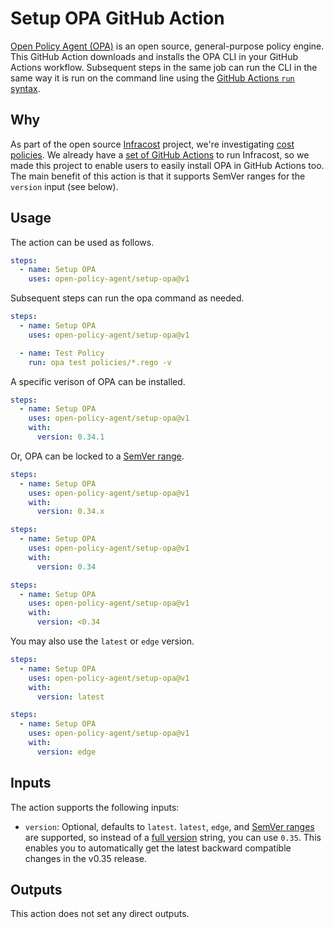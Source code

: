 # Setup OPA GitHub Action

[Open Policy Agent (OPA)](https://github.com/open-policy-agent/opa) is an open source, general-purpose policy engine. This GitHub Action downloads and installs the OPA CLI in your GitHub Actions workflow. Subsequent steps in the same job can run the CLI in the same way it is run on the command line using the [GitHub Actions `run` syntax](https://help.github.com/en/actions/reference/workflow-syntax-for-github-actions#jobsjob_idstepsrun).

## Why

As part of the open source [Infracost](https://github.com/infracost/infracost) project, we're investigating [cost policies](https://github.com/infracost/infracost/discussions/1177). We already have a [set of GitHub Actions](https://github.com/infracost/actions/) to run Infracost, so we made this project to enable users to easily install OPA in GitHub Actions too. The main benefit of this action is that it supports SemVer ranges for the `version` input (see below).

## Usage

The action can be used as follows.

```yml
steps:
  - name: Setup OPA
    uses: open-policy-agent/setup-opa@v1
```

Subsequent steps can run the opa command as needed.

```yml
steps:
  - name: Setup OPA
    uses: open-policy-agent/setup-opa@v1

  - name: Test Policy
    run: opa test policies/*.rego -v
```

A specific verison of OPA can be installed.

```yml
steps:
  - name: Setup OPA
    uses: open-policy-agent/setup-opa@v1
    with:
      version: 0.34.1
```

Or, OPA can be locked to a [SemVer range](https://www.npmjs.com/package/semver#ranges).

```yml
steps:
  - name: Setup OPA
    uses: open-policy-agent/setup-opa@v1
    with:
      version: 0.34.x
```

```yml
steps:
  - name: Setup OPA
    uses: open-policy-agent/setup-opa@v1
    with:
      version: 0.34
```

```yml
steps:
  - name: Setup OPA
    uses: open-policy-agent/setup-opa@v1
    with:
      version: <0.34
```

You may also use the `latest` or `edge` version.

```yml
steps:
  - name: Setup OPA
    uses: open-policy-agent/setup-opa@v1
    with:
      version: latest
```

```yml
steps:
  - name: Setup OPA
    uses: open-policy-agent/setup-opa@v1
    with:
      version: edge
```


## Inputs

The action supports the following inputs:

- `version`: Optional, defaults to `latest`.  `latest`, `edge`, and [SemVer ranges](https://www.npmjs.com/package/semver#ranges) are supported, so instead of a [full version](https://github.com/open-policy-agent/opa/releases) string, you can use `0.35`. This enables you to automatically get the latest backward compatible changes in the v0.35 release.

## Outputs

This action does not set any direct outputs.
